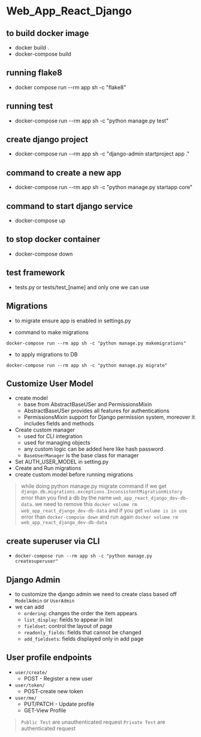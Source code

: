 # Web_App_React_Django

## to build docker image

- docker build .
- docker-compose build

## running flake8

- docker compose run --rm app sh -c "flake8"

## running test

- docker-compose run --rm app sh -c "python manage.py test"

## create django project

- docker-compose run --rm app sh -c "django-admin startproject app ."

## command to create a new app

- docker-compose run --rm app sh -c "python manage.py startapp core"

## command to start django service

- docker-compose up

## to stop docker container

- docker-compose down

## test framework

- tests.py or tests/test\_[name] and only one we can use

## Migrations

- to migrate ensure app is enabled in settings.py

- command to make migrations

```
docker-compose run --rm app sh -c "python manage.py makemigrations"
```

- to apply migrations to DB

```
docker-compose run --rm app sh -c "python manage.py migrate"
```

## Customize User Model

- create model
  - base from AbstractBaseUSer and PermissionsMixin
  - AbstractBaseUSer provides all features for authentications
  - PermissionsMixin support for Django permission system, moreover it includes fields and methods
- Create custom manager
  - used for CLI integration
  - used for managing objects
  - any custom logic can be added here like hash password
  - `BaseUserManager` is the base class for manager
- Set AUTH_USER_MODEL in setting.py
- Create and Run migrations
- create custom model before running migrations

> while doing python manage.py migrate command if we get `django.db.migrations.exceptions.InconsistentMigrationHistory` error than you find a db by the name `web_app_react_django_dev-db-data`. we need to remove this `docker volume rm web_app_react_django_dev-db-data` and if you get `volume is in use` error than `docker-compose down` and run again `docker volume rm web_app_react_django_dev-db-data`

## create superuser via CLI

- `docker-compose run --rm app sh -c "python manage.py createsuperuser"`

## Django Admin

- to customize the django admin we need to create class based off `ModelAdmin` or `UserAdmin`
- we can add
  - `ordering`: changes the order the item appears
  - `list_display`: fields to appear in list
  - `fieldset`: control the layout of page
  - `readonly_fields`: fields that cannot be changed
  - `add_fieldsets`: fields displayed only in add page

## User profile endpoints

- `user/create/`
  - POST - Register a new user
- `user/token/`
  - POST-create new token
- `user/me/`
  - PUT/PATCH - Update profile
  - GET-View Profile

> `Public Test` are unauthenticated request
> `Private Test` are authenticated request
